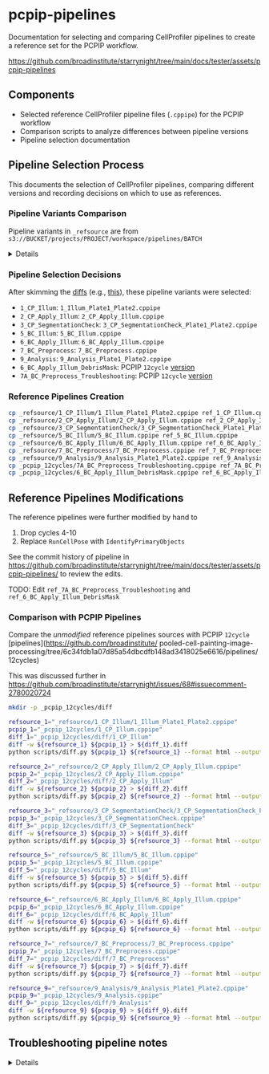 # pcpip-pipelines

Documentation for selecting and comparing CellProfiler pipelines to create a reference set for the PCPIP workflow.

<https://github.com/broadinstitute/starrynight/tree/main/docs/tester/assets/pcpip-pipelines>

## Components

- Selected reference CellProfiler pipeline files (`.cppipe`) for the PCPIP workflow
- Comparison scripts to analyze differences between pipeline versions
- Pipeline selection documentation

## Pipeline Selection Process

This documents the selection of CellProfiler pipelines, comparing different versions and recording decisions on which to use as references.

### Pipeline Variants Comparison

Pipeline variants in `_refsource` are from `s3://BUCKET/projects/PROJECT/workspace/pipelines/BATCH`

<details>

```bash
cd _refsource
diff 1_CP_Illum/1_CP_Illum.cppipe 1_CP_Illum/1_Illum_Plate1_Plate2.cppipe > 1_CP_Illum/1_CP_Illum__1_Illum_Plate1_Plate2.diff
diff 2_CP_Apply_Illum/2_CP_Apply_Illum.cppipe 2_CP_Apply_Illum/2_CP_Apply_Illum_Plate3_Plate4.cppipe > 2_CP_Apply_Illum/2_CP_Apply_Illum__2_CP_Apply_Illum_Plate3_Plate4.diff
diff 3_CP_SegmentationCheck/3_CP_SegmentationCheck_Plate3_Plate4.cppipe 3_CP_SegmentationCheck/3_CP_SegmentationCheck_Plate1_Plate2.cppipe > 3_CP_SegmentationCheck/3_CP_SegmentationCheck_Plate3_Plate4__3_CP_SegmentationCheck_Plate1_Plate2.diff
diff 5_BC_Illum/5_BC_Illum.cppipe 5_BC_Illum/5_BC_Illum_byWell.cppipe > 5_BC_Illum/5_BC_Illum__5_BC_Illum_byWell.diff
diff 7_BC_Preprocess/7_BC_Preprocess.cppipe 7_BC_Preprocess/7_BC_Preprocess_4.cppipe > 7_BC_Preprocess/7_BC_Preprocess__7_BC_Preprocess_4.diff
diff 9_Analysis/9_Analysis.cppipe 9_Analysis/9_Analysis_Plate1_Plate2.cppipe > 9_Analysis/9_Analysis__9_Analysis_Plate1_Plate2.diff
diff 9_Analysis/9_Analysis_foci.cppipe 9_Analysis/9_Analysis_Plate1_Plate2.cppipe > 9_Analysis/9_Analysis_foci__9_Analysis_Plate1_Plate2.diff
diff 9_Analysis/9_Analysis_rerun.cppipe 9_Analysis/9_Analysis_Plate1_Plate2.cppipe > 9_Analysis/9_Analysis_rerun__9_Analysis_Plate1_Plate2.diff
cd -
```

</details>

### Pipeline Selection Decisions

After skimming the [diffs](https://github.com/broadinstitute/starrynight/tree/main/docs/tester/assets/pcpip-pipelines/_refsource) (e.g., [this](https://github.com/broadinstitute/starrynight/blob/main/docs/tester/assets/pcpip-pipelines/_refsource/2_CP_Apply_Illum/2_CP_Apply_Illum__2_CP_Apply_Illum_Plate3_Plate4.diff)), these pipeline variants were selected:

- `1_CP_Illum`: `1_Illum_Plate1_Plate2.cppipe`
- `2_CP_Apply_Illum`: `2_CP_Apply_Illum.cppipe`
- `3_CP_SegmentationCheck`: `3_CP_SegmentationCheck_Plate1_Plate2.cppipe`
- `5_BC_Illum`: `5_BC_Illum.cppipe`
- `6_BC_Apply_Illum`: `6_BC_Apply_Illum.cppipe`
- `7_BC_Preprocess`: `7_BC_Preprocess.cppipe`
- `9_Analysis`: `9_Analysis_Plate1_Plate2.cppipe`
- `6_BC_Apply_Illum_DebrisMask`: PCPIP `12cycle` [version](_pcpip_12cycles/6_BC_Apply_Illum_DebrisMask.cppipe)
- `7A_BC_Preprocess_Troubleshooting`: PCPIP `12cycle` [version](_pcpip_12cycles/7A_BC_Preprocess_Troubleshooting.cppipe)

### Reference Pipelines Creation

```bash
cp _refsource/1_CP_Illum/1_Illum_Plate1_Plate2.cppipe ref_1_CP_Illum.cppipe
cp _refsource/2_CP_Apply_Illum/2_CP_Apply_Illum.cppipe ref_2_CP_Apply_Illum.cppipe
cp _refsource/3_CP_SegmentationCheck/3_CP_SegmentationCheck_Plate1_Plate2.cppipe ref_3_CP_SegmentationCheck.cppipe
cp _refsource/5_BC_Illum/5_BC_Illum.cppipe ref_5_BC_Illum.cppipe
cp _refsource/6_BC_Apply_Illum/6_BC_Apply_Illum.cppipe ref_6_BC_Apply_Illum.cppipe
cp _refsource/7_BC_Preprocess/7_BC_Preprocess.cppipe ref_7_BC_Preprocess.cppipe
cp _refsource/9_Analysis/9_Analysis_Plate1_Plate2.cppipe ref_9_Analysis.cppipe
cp _pcpip_12cycles/7A_BC_Preprocess_Troubleshooting.cppipe ref_7A_BC_Preprocess_Troubleshooting.cppipe
cp _pcpip_12cycles/6_BC_Apply_Illum_DebrisMask.cppipe ref_6_BC_Apply_Illum_DebrisMask.cppipe
```

## Reference Pipelines Modifications

The reference pipelines were further modified by hand to

1. Drop cycles 4-10
2. Replace `RunCellPose` with `IdentifyPrimaryObjects`

See the commit history of pipeline in <https://github.com/broadinstitute/starrynight/tree/main/docs/tester/assets/pcpip-pipelines/> to review the edits.

TODO: Edit `ref_7A_BC_Preprocess_Troubleshooting` and `ref_6_BC_Apply_Illum_DebrisMask`

### Comparison with PCPIP Pipelines

Compare the _unmodified_ reference pipelines sources with PCPIP `12cycle` [pipelines](https://github.com/broadinstitute/
pooled-cell-painting-image-processing/tree/6c34fdb1a07d85a54dbcdfb148ad3418025e6616/pipelines/12cycles)

This was discussed further in <https://github.com/broadinstitute/starrynight/issues/68#issuecomment-2780020724>

```bash
mkdir -p _pcpip_12cycles/diff

refsource_1="_refsource/1_CP_Illum/1_Illum_Plate1_Plate2.cppipe"
pcpip_1="_pcpip_12cycles/1_CP_Illum.cppipe"
diff_1="_pcpip_12cycles/diff/1_CP_Illum"
diff -w ${refsource_1} ${pcpip_1} > ${diff_1}.diff
python scripts/diff.py ${pcpip_1} ${refsource_1} --format html --output ${diff_1}.html

refsource_2="_refsource/2_CP_Apply_Illum/2_CP_Apply_Illum.cppipe"
pcpip_2="_pcpip_12cycles/2_CP_Apply_Illum.cppipe"
diff_2="_pcpip_12cycles/diff/2_CP_Apply_Illum"
diff -w ${refsource_2} ${pcpip_2} > ${diff_2}.diff
python scripts/diff.py ${pcpip_2} ${refsource_2} --format html --output ${diff_2}.html

refsource_3="_refsource/3_CP_SegmentationCheck/3_CP_SegmentationCheck_Plate1_Plate2.cppipe"
pcpip_3="_pcpip_12cycles/3_CP_SegmentationCheck.cppipe"
diff_3="_pcpip_12cycles/diff/3_CP_SegmentationCheck"
diff -w ${refsource_3} ${pcpip_3} > ${diff_3}.diff
python scripts/diff.py ${pcpip_3} ${refsource_3} --format html --output ${diff_3}.html

refsource_5="_refsource/5_BC_Illum/5_BC_Illum.cppipe"
pcpip_5="_pcpip_12cycles/5_BC_Illum.cppipe"
diff_5="_pcpip_12cycles/diff/5_BC_Illum"
diff -w ${refsource_5} ${pcpip_5} > ${diff_5}.diff
python scripts/diff.py ${pcpip_5} ${refsource_5} --format html --output ${diff_5}.html

refsource_6="_refsource/6_BC_Apply_Illum/6_BC_Apply_Illum.cppipe"
pcpip_6="_pcpip_12cycles/6_BC_Apply_Illum.cppipe"
diff_6="_pcpip_12cycles/diff/6_BC_Apply_Illum"
diff -w ${refsource_6} ${pcpip_6} > ${diff_6}.diff
python scripts/diff.py ${pcpip_6} ${refsource_6} --format html --output ${diff_6}.html

refsource_7="_refsource/7_BC_Preprocess/7_BC_Preprocess.cppipe"
pcpip_7="_pcpip_12cycles/7_BC_Preprocess.cppipe"
diff_7="_pcpip_12cycles/diff/7_BC_Preprocess"
diff -w ${refsource_7} ${pcpip_7} > ${diff_7}.diff
python scripts/diff.py ${pcpip_7} ${refsource_7} --format html --output ${diff_7}.html

refsource_9="_refsource/9_Analysis/9_Analysis_Plate1_Plate2.cppipe"
pcpip_9="_pcpip_12cycles/9_Analysis.cppipe"
diff_9="_pcpip_12cycles/diff/9_Analysis"
diff -w ${refsource_9} ${pcpip_9} > ${diff_9}.diff
python scripts/diff.py ${pcpip_9} ${refsource_9} --format html --output ${diff_9}.html
```

## Troubleshooting pipeline notes

<details>

```sh
alias cleancat='sed "/module_num:[0-9]*|svn_version:.*|variable_revision_number:[0-9]*|/d"'
diff <(cat _pcpip_12cycles/6_BC_Apply_Illum.cppipe | cleancat) <(cat _pcpip_12cycles/6_BC_Apply_Illum_DebrisMask.cppipe|cleancat|grep -v "Save with lossless compression"|grep -v "Allow fuzzy feature matching?:No"| sed 's/_Masked$//g' |sed 's/_masked$//g')
```

```diff
3c3
< DateRevision:413
---
> DateRevision:425
5c5
< ModuleCount:81
---
> ModuleCount:95
290a291,467
>     Operation:Maximum
>     Raise the power of the result by:1.0
>     Multiply the result by:1.0
>     Add to result:0.0
>     Set values less than 0 equal to 0?:Yes
>     Set values greater than 1 equal to 1?:Yes
>     Replace invalid values with 0?:Yes
>     Ignore the image masks?:No
>     Name the output image:MaxAllDAPIs
>     Image or measurement?:Image
>     Select the first image:Cycle01_DAPI
>     Multiply the first image by:1.0
>     Measurement:
>     Image or measurement?:Image
>     Select the second image:Cycle02_DAPI_PreAligned
>     Multiply the second image by:1.0
>     Measurement:
>     Image or measurement?:Image
>     Select the third image:Cycle03_DAPI_PreAligned
>     Multiply the third image by:1.0
>     Measurement:
>     Image or measurement?:Image
>     Select the fourth image:Cycle04_DAPI_PreAligned
>     Multiply the fourth image by:1.0
>     Measurement:
>     Image or measurement?:Image
>     Select the fifth image:Cycle05_DAPI_PreAligned
>     Multiply the fifth image by:1.0
>     Measurement:
>     Image or measurement?:Image
>     Select the sixth image:Cycle06_DAPI_PreAligned
>     Multiply the sixth image by:1.0
>     Measurement:
>     Image or measurement?:Image
>     Select the seventh image:Cycle07_DAPI_PreAligned
>     Multiply the seventh image by:1.0
>     Measurement:
>     Image or measurement?:Image
>     Select the eighth image:Cycle08_DAPI_PreAligned
>     Multiply the eighth image by:1.0
>     Measurement:
>     Image or measurement?:Image
>     Select the ninth image:Cycle09_DAPI_PreAligned
>     Multiply the ninth image by:1.0
>     Measurement:
>     Image or measurement?:Image
>     Select the tenth image:Cycle10_DAPI_PreAligned
>     Multiply the tenth image by:1.0
>     Measurement:
>     Image or measurement?:Image
>     Select the eleventh image:Cycle11_DAPI_PreAligned
>     Multiply the eleventh image by:1.0
>     Measurement:
>     Image or measurement?:Image
>     Select the twelfth image:Cycle12_DAPI_PreAligned
>     Multiply the twelfth image by:1.0
>     Measurement:
>
>     Select the input image:MaxAllDAPIs
>     Name the primary objects to be identified:Debris
>     Typical diameter of objects, in pixel units (Min,Max):40,1000
>     Discard objects outside the diameter range?:Yes
>     Discard objects touching the border of the image?:No
>     Method to distinguish clumped objects:Intensity
>     Method to draw dividing lines between clumped objects:Intensity
>     Size of smoothing filter:10
>     Suppress local maxima that are closer than this minimum allowed distance:7.0
>     Speed up by using lower-resolution image to find local maxima?:Yes
>     Fill holes in identified objects?:After both thresholding and declumping
>     Automatically calculate size of smoothing filter for declumping?:Yes
>     Automatically calculate minimum allowed distance between local maxima?:Yes
>     Handling of objects if excessive number of objects identified:Continue
>     Maximum number of objects:500
>     Use advanced settings?:Yes
>     Threshold setting version:12
>     Threshold strategy:Global
>     Thresholding method:Minimum Cross-Entropy
>     Threshold smoothing scale:1.3488
>     Threshold correction factor:10
>     Lower and upper bounds on threshold:0.0,1.0
>     Manual threshold:0.0
>     Select the measurement to threshold with:None
>     Two-class or three-class thresholding?:Two classes
>     Log transform before thresholding?:No
>     Assign pixels in the middle intensity class to the foreground or the background?:Foreground
>     Size of adaptive window:50
>     Lower outlier fraction:0.05
>     Upper outlier fraction:0.05
>     Averaging method:Mean
>     Variance method:Standard deviation
>     # of deviations:2.0
>     Thresholding method:Minimum Cross-Entropy
>
>     Select the input image:Cycle01_DAPI
>     Name the output image:Cycle01_DAPI
>     Use objects or an image as a mask?:Objects
>     Select object for mask:Debris
>     Select image for mask:None
>     Invert the mask?:Yes
>
>     Select the input image:Cycle02_DAPI_PreAligned
>     Name the output image:Cycle02_DAPI_PreAligned
>     Use objects or an image as a mask?:Objects
>     Select object for mask:Debris
>     Select image for mask:None
>     Invert the mask?:Yes
>
>     Select the input image:Cycle03_DAPI_PreAligned
>     Name the output image:Cycle03_DAPI_PreAligned
>     Use objects or an image as a mask?:Objects
>     Select object for mask:Debris
>     Select image for mask:None
>     Invert the mask?:Yes
>
>     Select the input image:Cycle04_DAPI_PreAligned
>     Name the output image:Cycle04_DAPI_PreAligned
>     Use objects or an image as a mask?:Objects
>     Select object for mask:Debris
>     Select image for mask:None
>     Invert the mask?:Yes
>
>     Select the input image:Cycle05_DAPI_PreAligned
>     Name the output image:Cycle05_DAPI_PreAligned
>     Use objects or an image as a mask?:Objects
>     Select object for mask:Debris
>     Select image for mask:None
>     Invert the mask?:Yes
>
>     Select the input image:Cycle06_DAPI_PreAligned
>     Name the output image:Cycle06_DAPI_PreAligned
>     Use objects or an image as a mask?:Objects
>     Select object for mask:Debris
>     Select image for mask:None
>     Invert the mask?:Yes
>
>     Select the input image:Cycle07_DAPI_PreAligned
>     Name the output image:Cycle07_DAPI_PreAligned
>     Use objects or an image as a mask?:Objects
>     Select object for mask:Debris
>     Select image for mask:None
>     Invert the mask?:Yes
>
>     Select the input image:Cycle08_DAPI_PreAligned
>     Name the output image:Cycle08_DAPI_PreAligned
>     Use objects or an image as a mask?:Objects
>     Select object for mask:Debris
>     Select image for mask:None
>     Invert the mask?:Yes
>
>     Select the input image:Cycle09_DAPI_PreAligned
>     Name the output image:Cycle09_DAPI_PreAligned
>     Use objects or an image as a mask?:Objects
>     Select object for mask:Debris
>     Select image for mask:None
>     Invert the mask?:Yes
>
>     Select the input image:Cycle10_DAPI_PreAligned
>     Name the output image:Cycle10_DAPI_PreAligned
>     Use objects or an image as a mask?:Objects
>     Select object for mask:Debris
>     Select image for mask:None
>     Invert the mask?:Yes
>
>     Select the input image:Cycle11_DAPI_PreAligned
>     Name the output image:Cycle11_DAPI_PreAligned
>     Use objects or an image as a mask?:Objects
>     Select object for mask:Debris
>     Select image for mask:None
>     Invert the mask?:Yes
>
>     Select the input image:Cycle12_DAPI_PreAligned
>     Name the output image:Cycle12_DAPI_PreAligned
>     Use objects or an image as a mask?:Objects
>     Select object for mask:Debris
>     Select image for mask:None
>     Invert the mask?:Yes
>
308a486,488
>     Select the additional image:Cycle02_DAPI_PreAligned
>     Name the output image:Cycle02_DAPI
>     Select how the alignment is to be applied:Similarly
327a508,510
>     Select the additional image:Cycle03_DAPI_PreAligned
>     Name the output image:Cycle03_DAPI
>     Select how the alignment is to be applied:Similarly
346a530,532
>     Select the additional image:Cycle04_DAPI_PreAligned
>     Name the output image:Cycle04_DAPI
>     Select how the alignment is to be applied:Similarly
365a552,554
>     Select the additional image:Cycle05_DAPI_PreAligned
>     Name the output image:Cycle05_DAPI
>     Select how the alignment is to be applied:Similarly
384a574,576
>     Select the additional image:Cycle06_DAPI_PreAligned
>     Name the output image:Cycle06_DAPI
>     Select how the alignment is to be applied:Similarly
403a596,598
>     Select the additional image:Cycle07_DAPI_PreAligned
>     Name the output image:Cycle07_DAPI
>     Select how the alignment is to be applied:Similarly
422a618,620
>     Select the additional image:Cycle08_DAPI_PreAligned
>     Name the output image:Cycle08_DAPI
>     Select how the alignment is to be applied:Similarly
441a640,642
>     Select the additional image:Cycle09_DAPI_PreAligned
>     Name the output image:Cycle09_DAPI
>     Select how the alignment is to be applied:Similarly
460a662,664
>     Select the additional image:Cycle10_DAPI_PreAligned
>     Name the output image:Cycle10_DAPI
>     Select how the alignment is to be applied:Similarly
479a684,686
>     Select the additional image:Cycle11_DAPI_PreAligned
>     Name the output image:Cycle11_DAPI
>     Select how the alignment is to be applied:Similarly
497a705,707
>     Select how the alignment is to be applied:Similarly
>     Select the additional image:Cycle12_DAPI_PreAligned
>     Name the output image:Cycle12_DAPI
```
